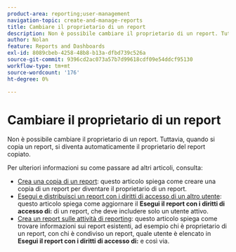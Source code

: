 ```yaml
---
product-area: reporting;user-management
navigation-topic: create-and-manage-reports
title: Cambiare il proprietario di un report
description: Non è possibile cambiare il proprietario di un report. Tuttavia, quando si copia un report, si diventa automaticamente il proprietario del report copiato.
author: Nolan
feature: Reports and Dashboards
exl-id: 8089cbeb-4258-48b8-b13a-dfbd739c526a
source-git-commit: 9396cd2ac073a57b7d99618cdf09e54ddcf95130
workflow-type: tm+mt
source-wordcount: '176'
ht-degree: 0%

---
```


# Cambiare il proprietario di un report

<!-- Audited: 11/2024 -->

Non è possibile cambiare il proprietario di un report. Tuttavia, quando si copia un report, si diventa automaticamente il proprietario del report copiato.

Per ulteriori informazioni su come passare ad altri articoli, consulta:

* [Crea una copia di un report](../../../reports-and-dashboards/reports/creating-and-managing-reports/create-copy-report.md): questo articolo spiega come creare una copia di un report per diventare il proprietario di un report.
* [Esegui e distribuisci un report con i diritti di accesso di un altro utente](../../../reports-and-dashboards/reports/creating-and-managing-reports/run-deliver-report-access-rights-another-user.md): questo articolo spiega come aggiornare il **Esegui il report con i diritti di accesso di:** di un report, che deve includere solo un utente attivo.
* [Crea un report sulle attività di reporting](../../../reports-and-dashboards/reports/report-usage/create-report-reporting-activities.md): questo articolo spiega come trovare informazioni sui report esistenti, ad esempio chi è proprietario di un report, con chi è condiviso un report, quale utente è elencato in **Esegui il report con i diritti di accesso di:** e così via.
